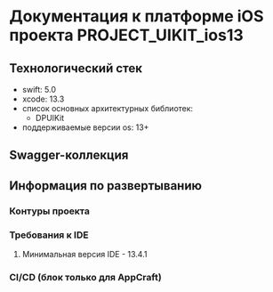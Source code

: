 # Документация к платформе iOS проекта PROJECT_UIKIT_ios13

## Технологический стек
- swift: 5.0
- xcode: 13.3
- список основных архитектурных библиотек:
   - DPUIKit
- поддерживаемые версии os: 13+

## Swagger-коллекция

## Информация по развертыванию

### Контуры проекта

### Требования к IDE
1. Минимальная версия IDE - 13.4.1

### CI/CD (блок только для AppCraft)


